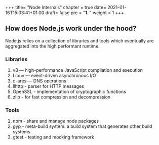 +++
title= "Node Internals"
chapter = true
date= 2021-01-16T15:03:41+01:00
draft= false
pre = "<b>1. </b>"
weight = 1 
+++

## How does Node.js work under the hood? 

Node.js relies on a collection of libraries and tools which eventually are aggregated into the high performant runtime. 

### Libraries

1. v8 — high-performance JavaScript compilation and execution
1. Libuv — event-driven asynchronous I/O
1. c-ares — DNS operations
1. llhttp - parser for HTTP messages
1. OpenSSL - implementation of cryptographic functions
1. zlib - for fast compression and decompression

### Tools

1. npm - share and manage node packages
1. gyp - meta-build system: a build system that generates other build systems
1. gtest - testing and mocking framework


